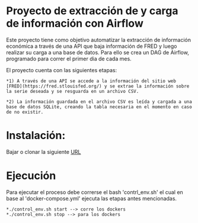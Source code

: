 
# Proyecto de extracción de y carga de información con Airflow

Este proyecto tiene como objetivo automatizar la extracción de información económica a través de una API que baja información de FRED y luego realizar su carga a una base de datos. 
Para ello se crea un DAG de Airflow, programado para correr el primer dia de cada mes.

El proyecto cuenta con las siguientes etapas:

    *1) A través de una API se accede a la información del sitio web [FRED](https://fred.stlouisfed.org/) y se extrae la información sobre la serie deseada y se resguarda en un archivo CSV.

    *2) La información guardada en el archivo CSV es leída y cargada a una base de datos SQLite, creando la tabla necesaria en el momento en caso de no existir.


# Instalación:

Bajar o clonar la siguiente [URL](https://github.com/herkerz/seminario_docker)

# Ejecución  

Para ejecutar el proceso debe correrse el bash 'contrl_env.sh' el cual en base al 'docker-compose.yml' ejecuta las etapas antes mencionadas.

    *./control_env.sh start --> corre los dockers
    *./control_env.sh stop --> para los dockers